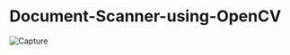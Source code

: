 # Document-Scanner-using-OpenCV
![Capture](https://user-images.githubusercontent.com/53760997/166413918-22e95532-14bf-4400-87ce-1b98fb4ad294.PNG)
